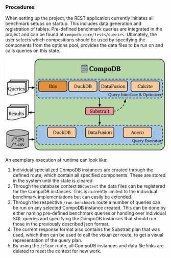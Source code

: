 ### Procedures

When setting up the project, the REST application currently initiates all benchmark setups on startup. 
This includes data generation and registration of tables. Pre-defined benchmark queries are integrated in 
the project and can be found at `compodb-core/tests/queries`. Ultimately, the user selects which compositions 
should be used by specifying the components from the options pool, provides the data files to be run on and calls 
queries on this state. 

<div style="text-align: center;">
<img src="./img/runtime.png" alt="CompoDB Architecture" width="600"/>
</div>

An exemplary execution at runtime can look like:

1. Individual specialized CompoDB instances are created through the defined route, which contain all specified components. 
These are stored in the system until the state is cleared.
2. Through the database context `DBContext` the data files can be registered for the CompoDB instances. This is currently 
limited to the individual benchmark implementations but can easily be extended.
3. Through the respective `/run-benchmark` route a number of queries can be run on any selected CompoDB instance created. 
This can be done by either naming pre-defined benchmark queries or handing over individual SQL queries and specifying 
the CompoDB instances that should run those in the previously described json format.
4. The current response format also contains the Substrait plan that was used, which then can be used to call the 
visualizer route, to get a visual representation of the query plan.
5. By using the `/clear` route, all CompoDB instances and data file links are deleted to reset the context for new 
work.

